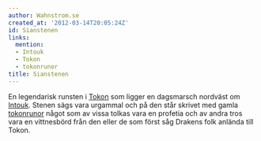```yaml
---
author: Wahnstrom.se
created_at: '2012-03-14T20:05:24Z'
id: Sianstenen
links:
  mention:
  - Intouk
  - Tokon
  - tokonrunor
title: Sianstenen
---
```


En legendarisk runsten i [Tokon] som ligger en dagsmarsch nordväst om [Intouk]. Stenen sägs vara
urgammal och på den står skrivet med gamla [tokonrunor] något som av vissa tolkas vara en profetia
och av andra tros vara en vittnesbörd från den eller de som först såg Drakens folk anlända till
Tokon.

  [Tokon]: Tokon
  [Intouk]: Intouk
  [tokonrunor]: tokonrunor